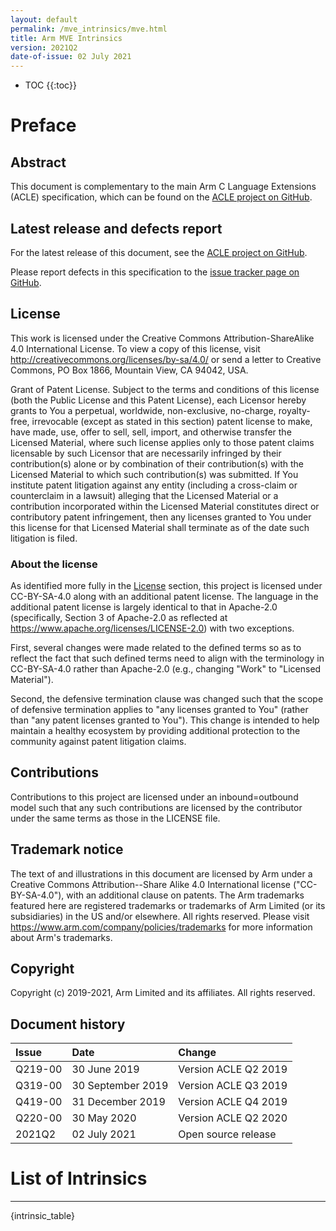 ```yaml
---
layout: default
permalink: /mve_intrinsics/mve.html
title: Arm MVE Intrinsics
version: 2021Q2
date-of-issue: 02 July 2021
---
```


* TOC
{{:toc}}
<!---END_OF_HTML_HEADER--->
# Preface                                                                  

## Abstract

This document is complementary to the main Arm C Language Extensions
(ACLE) specification, which can be found on the [ACLE project on
GitHub](https://github.com/ARM-software/acle).

## Latest release and defects report

For the latest release of this document, see the [ACLE project on
GitHub](https://github.com/ARM-software/acle).

Please report defects in this specification to the [issue tracker page
on GitHub](https://github.com/ARM-software/acle/issues).

## License

This work is licensed under the Creative Commons Attribution-ShareAlike
4.0 International License. To view a copy of this license, visit
<http://creativecommons.org/licenses/by-sa/4.0/> or send a letter to
Creative Commons, PO Box 1866, Mountain View, CA 94042, USA.

Grant of Patent License. Subject to the terms and conditions of this
license (both the Public License and this Patent License), each Licensor
hereby grants to You a perpetual, worldwide, non-exclusive, no-charge,
royalty-free, irrevocable (except as stated in this section) patent
license to make, have made, use, offer to sell, sell, import, and
otherwise transfer the Licensed Material, where such license applies
only to those patent claims licensable by such Licensor that are
necessarily infringed by their contribution(s) alone or by combination
of their contribution(s) with the Licensed Material to which such
contribution(s) was submitted. If You institute patent litigation
against any entity (including a cross-claim or counterclaim in a
lawsuit) alleging that the Licensed Material or a contribution
incorporated within the Licensed Material constitutes direct or
contributory patent infringement, then any licenses granted to You under
this license for that Licensed Material shall terminate as of the date
such litigation is filed.

### About the license

As identified more fully in the [License](#license) section, this
project is licensed under CC-BY-SA-4.0 along with an additional patent
license. The language in the additional patent license is largely
identical to that in Apache-2.0 (specifically, Section 3 of Apache-2.0
as reflected at <https://www.apache.org/licenses/LICENSE-2.0>) with two
exceptions.

First, several changes were made related to the defined terms so as to
reflect the fact that such defined terms need to align with the
terminology in CC-BY-SA-4.0 rather than Apache-2.0 (e.g., changing
"Work" to "Licensed Material").

Second, the defensive termination clause was changed such that the scope
of defensive termination applies to "any licenses granted to You"
(rather than "any patent licenses granted to You"). This change is
intended to help maintain a healthy ecosystem by providing additional
protection to the community against patent litigation claims.

## Contributions

Contributions to this project are licensed under an inbound=outbound
model such that any such contributions are licensed by the contributor
under the same terms as those in the LICENSE file.

## Trademark notice

The text of and illustrations in this document are licensed by Arm under
a Creative Commons Attribution--Share Alike 4.0 International license
(\"CC-BY-SA-4.0"), with an additional clause on patents. The Arm
trademarks featured here are registered trademarks or trademarks of Arm
Limited (or its subsidiaries) in the US and/or elsewhere. All rights
reserved. Please visit <https://www.arm.com/company/policies/trademarks>
for more information about Arm's trademarks.

## Copyright

Copyright (c) 2019-2021, Arm Limited and its affiliates. All rights
reserved.

## Document history

| Issue     | Date              | Change               |
| :---      | :---              | :---                 |
| Q219-00   | 30 June 2019      | Version ACLE Q2 2019 |
| Q319-00   | 30 September 2019 | Version ACLE Q3 2019 |
| Q419-00   | 31 December 2019  | Version ACLE Q4 2019 |
| Q220-00   | 30 May 2020       | Version ACLE Q2 2020 |
| 2021Q2    | 02 July 2021      | Open source release  |

# List of Intrinsics

------------------------------------------------------------------------
{intrinsic_table}
